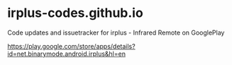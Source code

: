 # irplus-codes.github.io
Code updates and issuetracker for irplus - Infrared Remote on GooglePlay

https://play.google.com/store/apps/details?id=net.binarymode.android.irplus&hl=en
